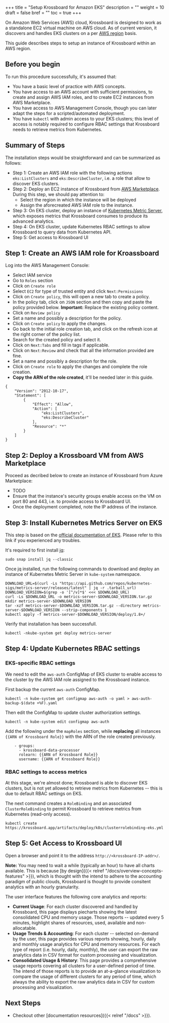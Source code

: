 +++
title = "Setup Krossboard for Amazon EKS"
description = ""
weight = 10
draft = false
bref = ""
toc = true 
+++

On Amazon Web Services (AWS) cloud, Krossboard is designed to work as a standalone EC2 virtual machine on AWS cloud.
As of current version, it discovers and handles EKS clusters on a per [AWS region](https://docs.aws.amazon.com/en_us/AWSEC2/latest/UserGuide/using-regions-availability-zones.html) basis. 

This guide describes steps to setup an instance of Krossboard within an AWS region. 

## Before you begin
To run this procedure successfully, it's assumed that:

 * You have a basic level of practice with AWS concepts.
 * You have access to an AWS account with sufficient permissions, to create and assign AWS IAM roles, and to create EC2 instances from AWS Marketplace.
 * You have access to AWS Management Console, though you can later adapt the steps for a scripted/automated deployment.
 * You have `kubectl` with admin access to your EKS clusters; this level of access is notably required to configure RBAC settings that Krossboard needs to retrieve metrics from Kubernetes.

## Summary of Steps
The installation steps would be straightforward and can be summarized as follows:

* Step 1: Create an AWS IAM role with the following actions `eks:ListClusters` and `eks:DescribeCluster`, i.e. a role that allow to discover EKS clusters. 
* Step 2: Deploy an EC2 instance of Krossboard from [AWS Marketplace](https://aws.amazon.com/marketplace). During this step, we should pay attention to:
  * Select the region in which the instance will be deployed
  * Assign the aforecreated AWS IAM role to the instance.
* Step 3: On EKS cluster, deploy an instance of [Kubernetes Metric Server](https://docs.aws.amazon.com/eks/latest/userguide/metrics-server.html), which exposes metrics that Krossboard consumes to produce its advanced analytics.
* Step 4: On EKS cluster, update Kubernetes RBAC settings to allow Krossboard to query data from Kubernetes API. 
* Step 5: Get access to Krossboard UI

## Step 1: Create an AWS IAM role for Kroassboard
Log into the AWS Management Console:

* Select IAM service
* Go to `Roles` section
* Click on `Create role`
* Select `EC2` for type of trusted entity and click `Next:Permissions`
* Click on `Create policy`, this will open a new tab to create a policy.
* In the policy tab, click on `JSON` section and then copy and paste the policy provided below.
  **Important:** Replace the existing policy content.
* Click on `Review policy`
* Set a name and possibly a description for the policy.
* Click on `Create policy` to apply the changes.
* Go back to the initial role creation tab, and click on the refresh icon at the right corner of the policy list.
* Search for the created policy and select it.
* Click on `Next:Tabs` and fill in tags if applicable.
* Click on `Next:Review` and check that all the information provided are fine.
* Set a name and possibly a description for the role.
* Click on `Create role` to apply the changes and complete the role creation.
* **Copy the ARN of the role created**, it'll be needed later in this guide.

```
{
    "Version": "2012-10-17",
    "Statement": [
        {
            "Effect": "Allow",
            "Action": [
                "eks:ListClusters",
                "eks:DescribeCluster"
            ],
            "Resource": "*"
        }
    ]
}
```


## Step 2: Deploy a Krossboard VM from AWS Marketplace
Proceed as decribed below to create an instance of Krossboard from Azure Marketplace:

* TODO
* Ensure that the instance's security groups enable access on the VM on port 80 and 443, i.e. to provide access to Krossboard UI.
* Once the deployment completed, note the IP address of the instance.

## Step 3: Install Kubernetes Metrics Server on EKS
This step is based on the [official documentation of EKS](https://docs.aws.amazon.com/eks/latest/userguide/metrics-server.html). Please refer to this link if you experienced any troubles.

It's required to first install [jq](https://stedolan.github.io/jq/):

```
sudo snap install jq --classic
```

Once jq installed, run the following commands to download and deploy an instance of Kubernetes Metric Server in `kube-system` namespace.

```
DOWNLOAD_URL=$(curl -Ls "https://api.github.com/repos/kubernetes-sigs/metrics-server/releases/latest" | jq -r .tarball_url)
DOWNLOAD_VERSION=$(grep -o '[^/v]*$' <<< $DOWNLOAD_URL)
curl -Ls $DOWNLOAD_URL -o metrics-server-$DOWNLOAD_VERSION.tar.gz
mkdir metrics-server-$DOWNLOAD_VERSION
tar -xzf metrics-server-$DOWNLOAD_VERSION.tar.gz --directory metrics-server-$DOWNLOAD_VERSION --strip-components 1
kubectl apply -f metrics-server-$DOWNLOAD_VERSION/deploy/1.8+/
```

Verify that installation has been successfull.

```
kubectl -nkube-system get deploy metrics-server
```
## Step 4: Update Kubernetes RBAC settings


### EKS-specific RBAC settings
We need to edit the `aws-auth` ConfigMap of EKS cluster to enable access to the cluster by the AWS IAM role assigned to the Krossboard instance.

First backup the current `aws-auth` ConfigMap.

```
kubectl -n kube-system get configmap aws-auth -o yaml > aws-auth-backup-$(date +%F).yaml
```

Then edit the ConfigMap to update cluster authorization settings.

```
kubectl -n kube-system edit configmap aws-auth
```

Add the following under the `mapRoles` section, while **replacing** all instances `{{ARN of Krossboard Role}}` with the ARN of the role created previously.
```
    - groups:
      - krossboard-data-processor
      rolearn: {{ARN of Krossboard Role}}
      username: {{ARN of Krossboard Role}}
```

### RBAC settings to access metrics
At this stage, we're almost done; Krossboard is able to discover EKS clusters, but is not yet allowed to retrieve metrics from Kubernetes -- this is due to default RBAC settings on EKS. 


The next command creates a `RoleBinding` and an associated `ClusterRoleBinding` to permit Krossboard to retrieve metrics from Kubernetes (read-only access). 

```
kubectl create https://krossboard.app/artifacts/deploy/k8s/clusterrolebinding-eks.yml
```

## Step 5: Get Access to Krossboard UI
Open a browser and point it to the address `http://<krossboard-IP-addr>/`.

**Note:** You may need to wait a while (typically an hour) to have all charts available. This is because [by design]({{< relref "/docs/overview-concepts-features" >}}), which is thought with the intend to adhere to the accounting paradigm of public clouds, Krossboard is thought to provide consitent analytics with an hourly granularity.

The user interface features the following core analytics and reports:
 * **Current Usage**: For each cluster discovered and handled by Krossboard, this page displays piecharts showing the latest consolidated CPU and memory usage. Those reports -- updated every 5 minutes, highlight shares of resources, used, available and non-allocatable.
 * **Usage Trends & Accounting**: For each cluster -- selected on-demand by the user, this page provides various reports showing, hourly, daily and monthly usage analytics for CPU and memory resources. For each type of report (i.e. hourly, daily, monthly), the user can export the raw analytics data in CSV format for custom processing and visualization.
 * **Consolidated Usage & History**: This page provides a comprehensive usage reports covering all clusters for a user-defined period of time. The intend of those reports is to provide an at-a-glance visualization to compare the usage of different clusters for any period of time, which always the ability to export the raw analytics data in CSV for custom processing and visualization.

## Next Steps

* Checkout other [documentation resources]({{< relref "/docs" >}}).